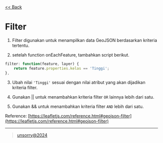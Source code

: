 [<< Back](../README.md)

# Filter

1. Filter digunakan untuk menampilkan data GeoJSON berdasarkan kriteria tertentu.

2. setelah function onEachFeature, tambahkan script berikut.

```javascript
filter: function(feature, layer) {
	return feature.properties.kelas == 'Tinggi';
},
```

3. Ubah nilai `'Tinggi'` sesuai dengan nilai atribut yang akan dijadikan kriteria filter.

4. Gunakan || untuk menambahkan kriteria filter `OR` lainnya lebih dari satu.

5. Gunakan && untuk menambahkan kriteria filter `AND` lebih dari satu.

Reference: [https://leafletjs.com/reference.html#geojson-filter](https://leafletjs.com/reference.html#geojson-filter)

---
> [unsorry@2024](https://unsorry.net)